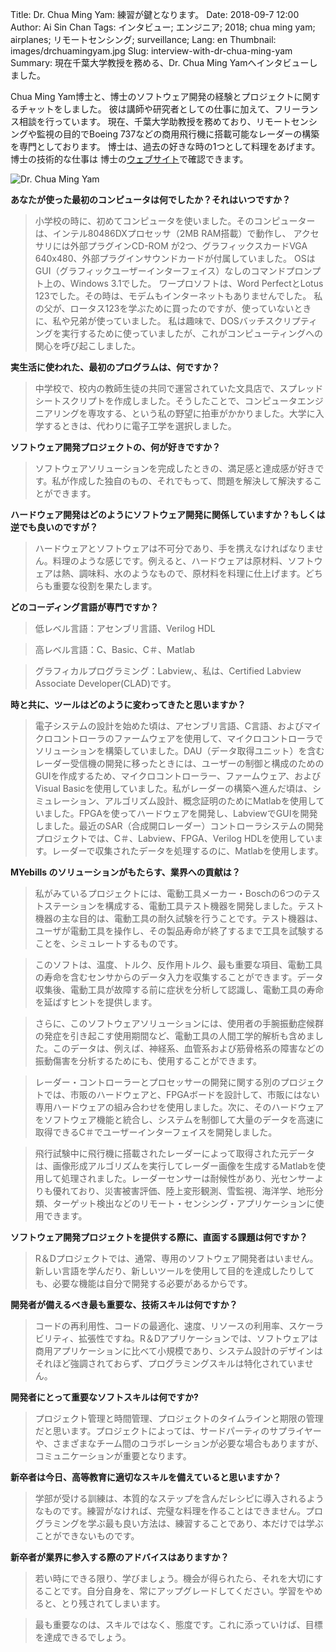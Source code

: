 Title: Dr. Chua Ming Yam: 練習が鍵となります。
Date: 2018-09-7 12:00
Author: Ai Sin Chan
Tags: インタビュー; エンジニア; 2018; chua ming yam; airplanes; リモートセンシング; surveillance; 
Lang: en
Thumbnail: images/drchuamingyam.jpg
Slug: interview-with-dr-chua-ming-yam
Summary: 現在千葉大学教授を務める、Dr. Chua Ming Yamへインタビューしました。

Chua Ming Yam博士と、博士のソフトウェア開発の経験とプロジェクトに関するチャットをしました。
彼は講師や研究者としての仕事に加えて、フリーランス相談を行っています。
現在、千葉大学助教授を務めており、リモートセンシングや監視の目的でBoeing 737などの商用飛行機に搭載可能なレーダーの構築を専門としております。
博士は、過去の好きな時の1つとして料理をあげます。博士の技術的な仕事は 博士の[ウェブサイト](https://chuamingyam.wordpress.com/)で確認できます。

![Dr. Chua Ming Yam]({filename}/images/drchuamingyam.jpg)

**あなたが使った最初のコンピュータは何でしたか？それはいつですか？**

> 小学校の時に、初めてコンピュータを使いました。そのコンピューターは、インテル80486DXプロセッサ（2MB RAM搭載）で動作し、
アクセサリには外部プラグインCD-ROM が2つ、グラフィックスカードVGA 640x480、外部プラグインサウンドカードが付属していました。
OSはGUI（グラフィックユーザーインターフェイス）なしのコマンドプロンプト上の、Windows 3.1でした。
ワープロソフトは、Word PerfectとLotus 123でした。その時は、モデムもインターネットもありませんでした。
私の父が、ロータス123を学ぶために買ったのですが、使っていないときに、私や兄弟が使っていました。
私は趣味で、DOSバッチスクリプティングを実行するために使っていましたが、これがコンピューティングへの関心を呼び起こしました。

**実生活に使われた、最初のプログラムは、何ですか？**

> 中学校で、校内の教師生徒の共同で運営されていた文具店で、スプレッドシートスクリプトを作成しました。そうしたことで、コンピュータエンジニアリングを専攻する、という私の野望に拍車がかかりました。大学に入学するときは、代わりに電子工学を選択しました。

**ソフトウェア開発プロジェクトの、何が好きですか？**

> ソフトウェアソリューションを完成したときの、満足感と達成感が好きです。私が作成した独自のもの、それでもって、問題を解決して解決することができます。

**ハードウェア開発はどのようにソフトウェア開発に関係していますか？もしくは逆でも良いのですが？**

> ハードウェアとソフトウェアは不可分であり、手を携えなければなりません。料理のような感じです。例えると、ハードウェアは原材料、ソフトウェアは熱、調味料、水のようなもので、原材料を料理に仕上げます。どちらも重要な役割を果たします。

**どのコーディング言語が専門ですか？**

> 低レベル言語：アセンブリ言語、Verilog HDL

> 高レベル言語：C、Basic、C＃、Matlab

> グラフィカルプログラミング：Labview,、私は、Certified Labview Associate Developer(CLAD)です。

**時と共に、ツールはどのように変わってきたと思いますか？**

> 電子システムの設計を始めた頃は、アセンブリ言語、C言語、およびマイクロコントローラのファームウェアを使用して、マイクロコントローラでソリューションを構築していました。DAU（データ取得ユニット）を含むレーダー受信機の開発に移ったときには、ユーザーの制御と構成のためのGUIを作成するため、マイクロコントローラー、ファームウェア、およびVisual Basicを使用していました。私がレーダーの構築へ進んだ頃は、シミュレーション、アルゴリズム設計、概念証明のためにMatlabを使用していました。FPGAを使ってハードウェアを開発し、LabviewでGUIを開発しました。最近のSAR（合成開口レーダー）コントローラシステムの開発プロジェクトでは、C＃、Labview、FPGA、Verilog HDLを使用しています。レーダーで収集されたデータを処理するのに、Matlabを使用します。

**MYebills のソリューションがもたらす、業界への貢献は？**

> 私がみているプロジェクトには、電動工具メーカー・Boschの6つのテストステーションを構成する、電動工具テスト機器を開発しました。テスト機器の主な目的は、電動工具の耐久試験を行うことです。テスト機器は、ユーザが電動工具を操作し、その製品寿命が終了するまで工具を試験することを、シミュレートするものです。

> このソフトは、温度、トルク、反作用トルク、最も重要な項目、電動工具の寿命を含むセンサからのデータ入力を収集することができます。データ収集後、電動工具が故障する前に症状を分析して認識し、電動工具の寿命を延ばすヒントを提供します。

> さらに、このソフトウェアソリューションには、使用者の手腕振動症候群の発症を引き起こす使用期間など、電動工具の人間工学的解析も含めました。このデータは、例えば、神経系、血管系および筋骨格系の障害などの振動傷害を分析するためにも、使用することができます。

> レーダー・コントローラーとプロセッサーの開発に関する別のプロジェクトでは、市販のハードウェアと、FPGAボードを設計して、市販にはない専用ハードウェアの組み合わせを使用しました。次に、そのハードウェアをソフトウェア機能と統合し、システムを制御して大量のデータを高速に取得できるC＃でユーザーインターフェイスを開発しました。

> 飛行試験中に飛行機に搭載されたレーダーによって取得された元データは、画像形成アルゴリズムを実行してレーダー画像を生成するMatlabを使用して処理されました。レーダーセンサーは耐候性があり、光センサーよりも優れており、災害被害評価、陸上変形観測、雪監視、海洋学、地形分類、ターゲット検出などのリモート・センシング・アプリケーションに使用できます。

**ソフトウェア開発プロジェクトを提供する際に、直面する課題は何ですか？**

> R＆Dプロジェクトでは、通常、専用のソフトウェア開発者はいません。新しい言語を学んだり、新しいツールを使用して目的を達成したりしても、必要な機能は自分で開発する必要があるからです。

**開発者が備えるべき最も重要な、技術スキルは何ですか？**

> コードの再利用性、コードの最適化、速度、リソースの利用率、スケーラビリティ、拡張性ですね。R＆Dアプリケーションでは、ソフトウェアは商用アプリケーションに比べて小規模であり、システム設計のデザインはそれほど強調されておらず、プログラミングスキルは特化されていません。

**開発者にとって重要なソフトスキルは何ですか?**

> プロジェクト管理と時間管理、プロジェクトのタイムラインと期限の管理だと思います。プロジェクトによっては、サードパーティのサプライヤーや、さまざまなチーム間のコラボレーションが必要な場合もありますが、コミュニケーションが重要となります。

**新卒者は今日、高等教育に適切なスキルを備えていると思いますか？**

> 学部が受ける訓練は、本質的なステップを含んだレシピに導入されるようなものです。練習がなければ、完璧な料理を作ることはできません。プログラミングを学ぶ最も良い方法は、練習することであり、本だけでは学ぶことができないものです。

**新卒者が業界に参入する際のアドバイスはありますか？**

> 若い時にできる限り、学びましょう。機会が得られたら、それを大切にすることです。自分自身を、常にアップグレードしてください。学習をやめると、とり残されてしまいます。

> 最も重要なのは、スキルではなく、態度です。これに添っていけば、目標を達成できるでしょう。

 
